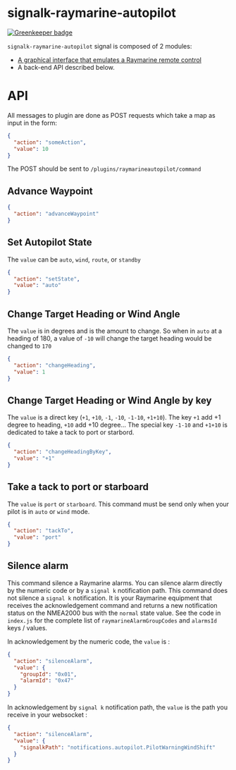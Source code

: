 # signalk-raymarine-autopilot

[![Greenkeeper badge](https://badges.greenkeeper.io/sbender9/signalk-raymarine-autopilot.svg)](https://greenkeeper.io/)

`signalk-raymarine-autopilot` signal is composed of 2 modules: 
- [A graphical interface that emulates a Raymarine remote control](./GUI-help.md "GUI help")
- A back-end API described below.

# API

All messages to plugin are done as POST requests which take a map as input in the form:

```json
{
  "action": "someAction",
  "value": 10
}
```

The POST should be sent to `/plugins/raymarineautopilot/command`

## Advance Waypoint
```json
{
  "action": "advanceWaypoint"
}
```

## Set Autopilot State

The `value` can be `auto`, `wind`, `route`, or `standby`

```json
{
  "action": "setState",
  "value": "auto"
}
```

## Change Target Heading or Wind Angle

The `value` is in degrees and is the amount to change. So when in `auto` at a heading of 180, a value of `-10` will change the target heading would be changed to `170`

```json
{
  "action": "changeHeading",
  "value": 1
}
```

## Change Target Heading or Wind Angle by key

The `value` is a direct key (`+1`, `+10`, `-1`, `-10`, `-1-10`, `+1+10`). 
The key `+1` add +1 degree to heading, `+10` add +10 degree... 
The special key `-1-10` and `+1+10` is dedicated to take a tack to port or starbord.

```json
{
  "action": "changeHeadingByKey",
  "value": "+1"
}
```

## Take a tack to port or starboard

The `value` is `port` or `starboard`. 
This command must be send only when your pilot is in `auto` or `wind` mode.

```json
{
  "action": "tackTo",
  "value": "port"
}
```

## Silence alarm

This command silence a Raymarine alarms. 
You can silence alarm directly by the numeric code or by a `signal k` notification path. 
This command does not silence a `signal k` notification. 
It is your Raymarine equipment that receives the acknowledgement command 
and returns a new notification status on the NMEA2000 bus with the `normal` state value. 
See the code in `index.js` for the complete list of `raymarineAlarmGroupCodes` and `alarmsId` keys / values. 
 
In acknowledgement by the numeric code, the `value` is : 

```json
{
  "action": "silenceAlarm",
  "value": {
    "groupId": "0x01",
    "alarmId": "0x47"
  }
}
```

In acknowledgement by `signal k` notification path, the `value` is the path you receive in your websocket : 

```json
{
  "action": "silenceAlarm",
  "value": {
    "signalkPath": "notifications.autopilot.PilotWarningWindShift"
  }
}
```
